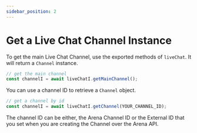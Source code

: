 ```yaml
---
sidebar_position: 2
---
```


# Get a Live Chat Channel Instance

To get the main Live Chat Channel, use the exported methods of `liveChat`. It will return a `Channel` instance.

```js
// get the main channel
const channelI = await liveChatI.getMainChannel();
```

You can use a channel ID to retrieve a `Channel` object.

```js
// get a channel by id
const channelI = await liveChatI.getChannel(YOUR_CHANNEL_ID);
```

The channel ID can be either, the Arena Channel ID or the External ID that you set when you are creating the Channel over the Arena API.
